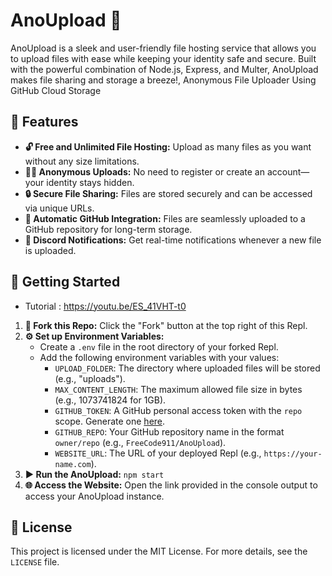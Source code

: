 
# AnoUpload 🚀

AnoUpload is a sleek and user-friendly file hosting service that allows you to upload files with ease while keeping your identity safe and secure. Built with the powerful combination of Node.js, Express, and Multer, AnoUpload makes file sharing and storage a breeze!, Anonymous File Uploader Using GitHub Cloud Storage


## 🌟 Features

- **🔓 Free and Unlimited File Hosting:** Upload as many files as you want without any size limitations.
- **🕵️‍♂️ Anonymous Uploads:** No need to register or create an account—your identity stays hidden.
- **🔒 Secure File Sharing:** Files are stored securely and can be accessed via unique URLs.
- **🔗 Automatic GitHub Integration:** Files are seamlessly uploaded to a GitHub repository for long-term storage.
- **📩 Discord Notifications:** Get real-time notifications whenever a new file is uploaded.

## 🚀 Getting Started
- Tutorial : https://youtu.be/ES_41VHT-t0
1. **🍴 Fork this Repo:** Click the "Fork" button at the top right of this Repl.
2. **⚙️ Set up Environment Variables:**
   - Create a `.env` file in the root directory of your forked Repl.
   - Add the following environment variables with your values:
     - `UPLOAD_FOLDER`: The directory where uploaded files will be stored (e.g., "uploads").
     - `MAX_CONTENT_LENGTH`: The maximum allowed file size in bytes (e.g., 1073741824 for 1GB).
     - `GITHUB_TOKEN`: A GitHub personal access token with the `repo` scope. Generate one [here](https://github.com/settings/tokens).
     - `GITHUB_REPO`: Your GitHub repository name in the format `owner/repo` (e.g., `FreeCode911/AnoUpload`).
     - `WEBSITE_URL`: The URL of your deployed Repl (e.g., `https://your-name.com`).
3. **▶️ Run the AnoUpload:** `npm start`
4. **🌐 Access the Website:** Open the link provided in the console output to access your AnoUpload instance.

## 📜 License

This project is licensed under the MIT License. For more details, see the `LICENSE` file.
